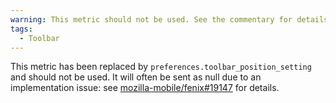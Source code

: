 ```yaml
---
warning: This metric should not be used. See the commentary for details.
tags:
  - Toolbar
---
```


This metric has been replaced by `preferences.toolbar_position_setting` and should not be used.
It will often be sent as null due to an implementation issue: see [mozilla-mobile/fenix#19147](https://github.com/mozilla-mobile/fenix/issues/19147) for details.
